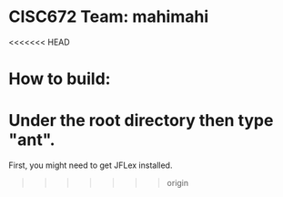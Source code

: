 # CISC672 Team: mahimahi

<<<<<<< HEAD
# How to build:
  Under the root directory then type "ant".
=======
First, you might need to get JFLex installed.
>>>>>>> origin
